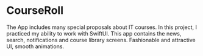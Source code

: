 # CourseRoll
The App includes many special proposals about IT courses. In this project, I practiced my ability to work with SwiftUI. This app contains the news, search, notifications and course library screens. Fashionable and attractive UI, smooth animations. 
